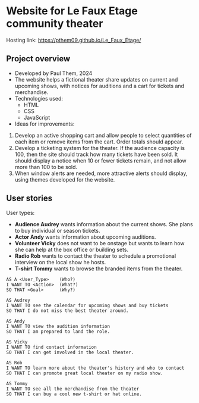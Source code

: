 ﻿# Website for Le Faux Etage community theater

Hosting link: https://pthem09.github.io/Le_Faux_Etage/

## Project overview

- Developed by Paul Them, 2024
- The website helps a fictional theater share updates on current and upcoming shows, with notices for auditions and a cart for tickets and merchandise.
- Technologies used:
  - HTML
  - CSS
  - JavaScript
- Ideas for improvements:
1) Develop an active shopping cart and allow people to select quantities of each item or remove items from the cart. Order totals should appear.
2) Develop a ticketing system for the theater. If the audience capacity is 100, then the site should track how many tickets have been sold. It should display a notice when 10 or fewer tickets remain, and not allow more than 100 to be sold.
3) When window alerts are needed, more attractive alerts should display, using themes developed for the website.

## User stories

User types:

- **Audience Audrey** wants information about the current shows. She plans to buy individual or season tickets.
- **Actor Andy** wants information about upcoming auditions.
- **Volunteer Vicky** does not want to be onstage but wants to learn how she can help at the box office or building sets.
- **Radio Rob** wants to contact the theater to schedule a promotional interview on the local show he hosts.
- **T-shirt Tommy** wants to browse the branded items from the theater.

```
AS A <User_Type>    (Who?)
I WANT TO <Action>  (What?)
SO THAT <Goal>      (Why?)

AS Audrey
I WANT TO see the calendar for upcoming shows and buy tickets
SO THAT I do not miss the best theater around.

AS Andy
I WANT TO view the audition information
SO THAT I am prepared to land the role.

AS Vicky
I WANT TO find contact information
SO THAT I can get involved in the local theater.

AS Rob
I WANT TO learn more about the theater's history and who to contact
SO THAT I can promote great local theater on my radio show.

AS Tommy
I WANT TO see all the merchandise from the theater
SO THAT I can buy a cool new t-shirt or hat online.

```
